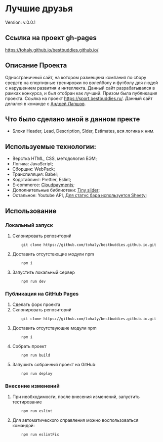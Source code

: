 # Лучшие друзья

Version: v.0.0.1

## Ссылка на проект gh-pages

https://tohaly.github.io/bestbuddies.github.io/


## Описание Проекта
Одностраничный сайт, на котором размещена компания по сбору средств на спортивные тренировки по волейболу и футболу для людей с нарушением развития и интеллекта.
Данный сайт разрабатывался в рамках конкурса, и был отобран как лучший. Призом была публикация проекта. 
Cсылка на проект https://sport.bestbuddies.ru/.
Данный сайт делался в команде с [Андрей Лапшов](https://github.com/andrewLapshov).

## Что было сделано мной в данном пректе

- Блоки Header, Lead, Description, Slder, Estimates, вся логика к ним.


## Используемые технологии:
- Верстка HTML, CSS, методология БЭМ;
- Логика: JavaScript;
- Сборщик: WebPack;
- Транспиляция: Babel;
- Кодстайлинг: Prettier, Eslint;
- E-commerce: [Сloudpayments](https://www.cloudpayments.ru/);
- Дополнительные библиотеки: [Tiny slider](https://github.com/ganlanyuan/tiny-slider);
- Остальное: Youtube API, [Для статус бара используется Sheety](https://sheety.co/);

## Использование
### Локальный запуск
1. Склонировать репозиторий
    ```
        git clone https://github.com/tohaly/bestbuddies.github.io.git
    ```
2. Доставить отсутствющие модули npm
    ```
        npm i
    ```
3. Запустить локальный сервер
    ```
        npm run dev
    ```

### Публикация на GitHub Pages
1. Сделать форк проекта
2. Склонировать репозиторий
    ```
        git clone https://github.com/tohaly/bestbuddies.github.io.git
    ```
3. Доставить отсутствующие модули npm
    ```
        npm i
    ```
4. Собрать проект
    ```
        npm run build
    ```
5. Запушить собранный проект на GitHub
    ```
        npm run deploy
    ```

### Внесение изменений
1. При необходимости, после внесения изменений, запустить тестирование
    ```
        npm run eslint
    ```
2. Для автоматического справления можно воспользоваться командой:
    ```
        npm run eslintFix
    ```
